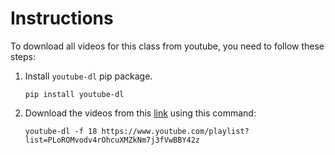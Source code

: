# Instructions

To download all videos for this class from youtube, you need to follow these steps:

1. Install `youtube-dl` pip package.
    ```
    pip install youtube-dl
    ```

2. Download the videos from this [link](https://www.youtube.com/playlist?list=PLoROMvodv4rOhcuXMZkNm7j3fVwBBY42z) using this command:
    ```
    youtube-dl -f 18 https://www.youtube.com/playlist?list=PLoROMvodv4rOhcuXMZkNm7j3fVwBBY42z
    ```